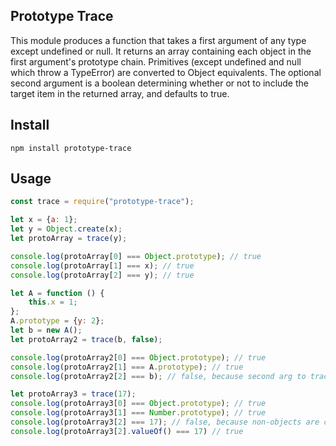 ## Prototype Trace

This module produces a function that takes a first argument of any type except undefined or null. It returns an array containing each object in the first argument's prototype chain. Primitives (except undefined and null which throw a TypeError) are converted to Object equivalents. The optional second argument is a boolean determining whether or not to include the target item in the returned array, and defaults to true.

## Install
```
npm install prototype-trace
```

## Usage

```javascript
const trace = require("prototype-trace");

let x = {a: 1};
let y = Object.create(x);
let protoArray = trace(y);

console.log(protoArray[0] === Object.prototype); // true
console.log(protoArray[1] === x); // true
console.log(protoArray[2] === y); // true

let A = function () {
    this.x = 1;
};
A.prototype = {y: 2};
let b = new A();
let protoArray2 = trace(b, false);

console.log(protoArray2[0] === Object.prototype); // true
console.log(protoArray2[1] === A.prototype); // true
console.log(protoArray2[2] === b); // false, because second arg to trace does not place target object in array

let protoArray3 = trace(17);
console.log(protoArray3[0] === Object.prototype); // true
console.log(protoArray3[1] === Number.prototype); // true
console.log(protoArray3[2] === 17); // false, because non-objects are coerced into objects
console.log(protoArray3[2].valueOf() === 17) // true

```